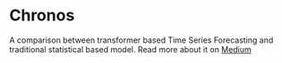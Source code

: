 # Chronos

A comparison between transformer based Time Series Forecasting and traditional statistical based model. 
Read more about it on [Medium](https://medium.com/@arnavjain1615/scalable-vs-statistical-a-time-series-forecasting-comparison-between-amazon-chronos-and-autoarima-df479e17a443)

